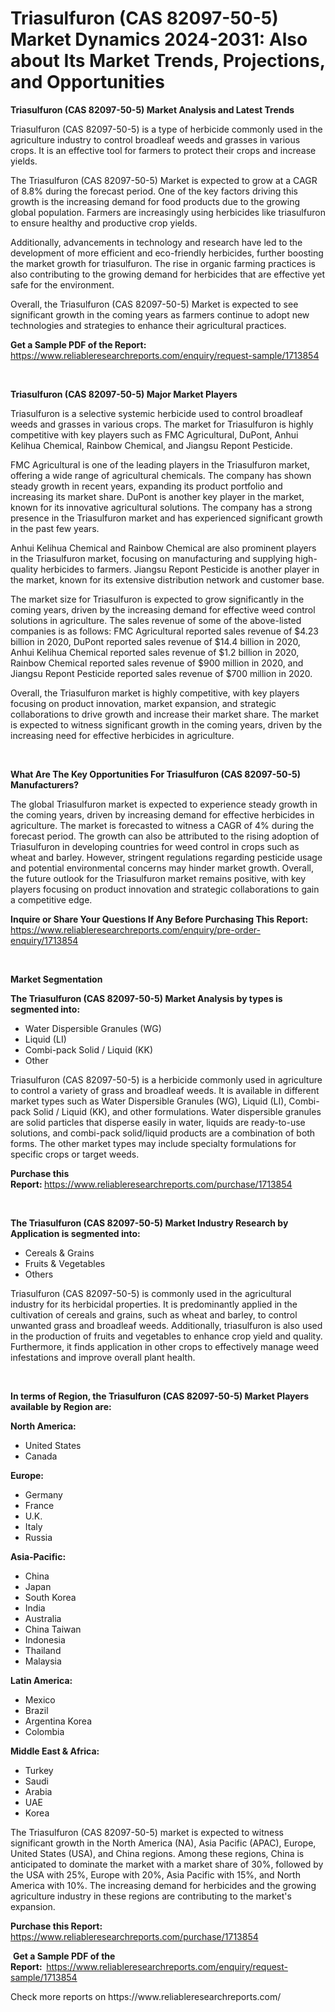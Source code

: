 <p><h1>Triasulfuron (CAS 82097-50-5) Market Dynamics 2024-2031: Also about Its Market Trends, Projections, and Opportunities</h1></p><p><strong>Triasulfuron (CAS 82097-50-5) Market Analysis and Latest Trends</strong></p>
<p><p>Triasulfuron (CAS 82097-50-5) is a type of herbicide commonly used in the agriculture industry to control broadleaf weeds and grasses in various crops. It is an effective tool for farmers to protect their crops and increase yields.</p><p>The Triasulfuron (CAS 82097-50-5) Market is expected to grow at a CAGR of 8.8% during the forecast period. One of the key factors driving this growth is the increasing demand for food products due to the growing global population. Farmers are increasingly using herbicides like triasulfuron to ensure healthy and productive crop yields.</p><p>Additionally, advancements in technology and research have led to the development of more efficient and eco-friendly herbicides, further boosting the market growth for triasulfuron. The rise in organic farming practices is also contributing to the growing demand for herbicides that are effective yet safe for the environment.</p><p>Overall, the Triasulfuron (CAS 82097-50-5) Market is expected to see significant growth in the coming years as farmers continue to adopt new technologies and strategies to enhance their agricultural practices.</p></p>
<p><strong>Get a Sample PDF of the Report:&nbsp;</strong> <a href="https://www.reliableresearchreports.com/enquiry/request-sample/1713854">https://www.reliableresearchreports.com/enquiry/request-sample/1713854</a></p>
<p>&nbsp;</p>
<p><strong>Triasulfuron (CAS 82097-50-5) Major Market Players</strong></p>
<p><p>Triasulfuron is a selective systemic herbicide used to control broadleaf weeds and grasses in various crops. The market for Triasulfuron is highly competitive with key players such as FMC Agricultural, DuPont, Anhui Kelihua Chemical, Rainbow Chemical, and Jiangsu Repont Pesticide.</p><p>FMC Agricultural is one of the leading players in the Triasulfuron market, offering a wide range of agricultural chemicals. The company has shown steady growth in recent years, expanding its product portfolio and increasing its market share. DuPont is another key player in the market, known for its innovative agricultural solutions. The company has a strong presence in the Triasulfuron market and has experienced significant growth in the past few years.</p><p>Anhui Kelihua Chemical and Rainbow Chemical are also prominent players in the Triasulfuron market, focusing on manufacturing and supplying high-quality herbicides to farmers. Jiangsu Repont Pesticide is another player in the market, known for its extensive distribution network and customer base.</p><p>The market size for Triasulfuron is expected to grow significantly in the coming years, driven by the increasing demand for effective weed control solutions in agriculture. The sales revenue of some of the above-listed companies is as follows: FMC Agricultural reported sales revenue of $4.23 billion in 2020, DuPont reported sales revenue of $14.4 billion in 2020, Anhui Kelihua Chemical reported sales revenue of $1.2 billion in 2020, Rainbow Chemical reported sales revenue of $900 million in 2020, and Jiangsu Repont Pesticide reported sales revenue of $700 million in 2020.</p><p>Overall, the Triasulfuron market is highly competitive, with key players focusing on product innovation, market expansion, and strategic collaborations to drive growth and increase their market share. The market is expected to witness significant growth in the coming years, driven by the increasing need for effective herbicides in agriculture.</p></p>
<p>&nbsp;</p>
<p><strong>What Are The Key Opportunities For Triasulfuron (CAS 82097-50-5) Manufacturers?</strong></p>
<p><p>The global Triasulfuron market is expected to experience steady growth in the coming years, driven by increasing demand for effective herbicides in agriculture. The market is forecasted to witness a CAGR of 4% during the forecast period. The growth can also be attributed to the rising adoption of Triasulfuron in developing countries for weed control in crops such as wheat and barley. However, stringent regulations regarding pesticide usage and potential environmental concerns may hinder market growth. Overall, the future outlook for the Triasulfuron market remains positive, with key players focusing on product innovation and strategic collaborations to gain a competitive edge.</p></p>
<p><strong>Inquire or Share Your Questions If Any Before Purchasing This Report:</strong> <a href="https://www.reliableresearchreports.com/enquiry/pre-order-enquiry/1713854">https://www.reliableresearchreports.com/enquiry/pre-order-enquiry/1713854</a></p>
<p>&nbsp;</p>
<p><strong>Market Segmentation</strong></p>
<p><strong>The Triasulfuron (CAS 82097-50-5) Market Analysis by types is segmented into:</strong></p>
<p><ul><li>Water Dispersible Granules (WG)</li><li>Liquid (LI)</li><li>Combi-pack Solid / Liquid (KK)</li><li>Other</li></ul></p>
<p><p>Triasulfuron (CAS 82097-50-5) is a herbicide commonly used in agriculture to control a variety of grass and broadleaf weeds. It is available in different market types such as Water Dispersible Granules (WG), Liquid (LI), Combi-pack Solid / Liquid (KK), and other formulations. Water dispersible granules are solid particles that disperse easily in water, liquids are ready-to-use solutions, and combi-pack solid/liquid products are a combination of both forms. The other market types may include specialty formulations for specific crops or target weeds.</p></p>
<p><strong>Purchase this Report:&nbsp;</strong><a href="https://www.reliableresearchreports.com/purchase/1713854">https://www.reliableresearchreports.com/purchase/1713854</a></p>
<p>&nbsp;</p>
<p><strong>The Triasulfuron (CAS 82097-50-5) Market Industry Research by Application is segmented into:</strong></p>
<p><ul><li>Cereals & Grains</li><li>Fruits & Vegetables</li><li>Others</li></ul></p>
<p><p>Triasulfuron (CAS 82097-50-5) is commonly used in the agricultural industry for its herbicidal properties. It is predominantly applied in the cultivation of cereals and grains, such as wheat and barley, to control unwanted grass and broadleaf weeds. Additionally, triasulfuron is also used in the production of fruits and vegetables to enhance crop yield and quality. Furthermore, it finds application in other crops to effectively manage weed infestations and improve overall plant health.</p></p>
<p>&nbsp;</p>
<p><strong>In terms of Region, the Triasulfuron (CAS 82097-50-5) Market Players available by Region are:</strong></p>
<p>
    <p> <strong> North America: </strong>
        <ul>
            <li>United States</li>
            <li>Canada</li>
        </ul>
        </p> 
    <p> <strong> Europe: </strong>
        <ul>
            <li>Germany</li>
            <li>France</li>
            <li>U.K.</li>
            <li>Italy</li>
            <li>Russia</li>
        </ul>
        </p> 
    <p> <strong> Asia-Pacific: </strong>
        <ul>
            <li>China</li>
            <li>Japan</li>
            <li>South Korea</li>
            <li>India</li>
            <li>Australia</li>
            <li>China Taiwan</li>
            <li>Indonesia</li>
            <li>Thailand</li>
            <li>Malaysia</li>
        </ul>
        </p> 
    <p> <strong> Latin America: </strong>
        <ul>
            <li>Mexico</li>
            <li>Brazil</li>
            <li>Argentina Korea</li>
            <li>Colombia</li>
        </ul>
        </p> 
    <p> <strong> Middle East & Africa: </strong>
        <ul>
            <li>Turkey</li>
            <li>Saudi</li>
            <li>Arabia</li>
            <li>UAE</li>
            <li>Korea</li>
        </ul>
    </p>
    </p>
<p><p>The Triasulfuron (CAS 82097-50-5) market is expected to witness significant growth in the North America (NA), Asia Pacific (APAC), Europe, United States (USA), and China regions. Among these regions, China is anticipated to dominate the market with a market share of 30%, followed by the USA with 25%, Europe with 20%, Asia Pacific with 15%, and North America with 10%. The increasing demand for herbicides and the growing agriculture industry in these regions are contributing to the market's expansion.</p></p>
<p><strong>Purchase this Report: </strong><a href="https://www.reliableresearchreports.com/purchase/1713854">https://www.reliableresearchreports.com/purchase/1713854</a></p>
<p>&nbsp;<strong>Get a Sample PDF of the Report:&nbsp;&nbsp;</strong><a href="https://www.reliableresearchreports.com/enquiry/request-sample/1713854">https://www.reliableresearchreports.com/enquiry/request-sample/1713854</a></p>
<p><strong></strong></p>
<p>Check more reports on https://www.reliableresearchreports.com/</p>